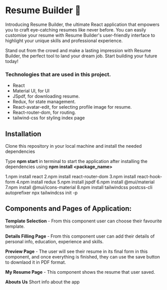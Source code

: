 # Resume Builder 📄

Introducing Resume Builder, the ultimate React application that empowers you to craft eye-catching resumes like never before. You can easily customise your resume with Resume Builder's user-friendly interface to highlight your unique skills and professional experience.

Stand out from the crowd and make a lasting impression with Resume Builder, the perfect tool to land your dream job. Start building your future today!


### Technologies that are used in this project.
  <ul>
    <li>React</li> 
    <li>Material UI, for UI</li>  
    <li>JSpdf, for downloading resume.</li> 
    <li>Redux, for state management.</li>  
    <li>React-avatar-edit, for selecting profile image for resume.</li>
    <li>React-router-dom, for routing.</li>
    <li>tailwind-css for styling index page </li>
  </ul>

## Installation

Clone this repository in your local machine and install the needed dependencies

Type **npm start** in terminal to start the application after installing the dependencies using **npm install <package_name>**

1.npm install react
2.npm install react-router-dom
3.npm install react-hook-form
4.npm install redux
5.npm install jspdf
6.npm install @mui/material
7.npm install @mui/icons-material
8.npm install tailwindcss postcss-cli autoprefixer
npx tailwindcss init -p


## Components and Pages of Application:

**Template Selection** - From this component user can choose their favourite template.


**Details Filling Page** - From this component user can add their details of personal info, education, experience and skills.


**Preview Page** - The user will see their resume in its final form in this component, and once everything is finished, they can use the save button to downlaod it in PDF format.

**My Resume Page** - This component shows the resume that user saved.

**Abouts Us** 
Short info about the app

